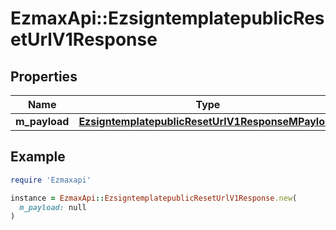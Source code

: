 # EzmaxApi::EzsigntemplatepublicResetUrlV1Response

## Properties

| Name | Type | Description | Notes |
| ---- | ---- | ----------- | ----- |
| **m_payload** | [**EzsigntemplatepublicResetUrlV1ResponseMPayload**](EzsigntemplatepublicResetUrlV1ResponseMPayload.md) |  |  |

## Example

```ruby
require 'Ezmaxapi'

instance = EzmaxApi::EzsigntemplatepublicResetUrlV1Response.new(
  m_payload: null
)
```

